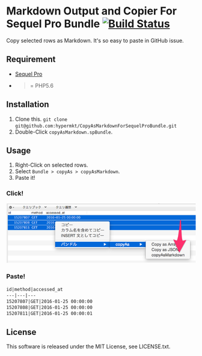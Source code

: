 # Markdown Output and Copier For Sequel Pro Bundle [![Build Status](https://travis-ci.org/hypermkt/CopyAsMarkdownForSequelProBundle.svg?branch=master)](https://travis-ci.org/hypermkt/CopyAsMarkdownForSequelProBundle)

Copy selected rows as Markdown. It's so easy to paste in GitHub issue.

## Requirement
* [Sequel Pro](http://www.sequelpro.com/)
* >= PHP5.6

## Installation
1. Clone this. `git clone git@github.com:hypermkt/CopyAsMarkdownForSequelProBundle.git`
1. Double-Click `copyAsMarkdown.spBundle`.

## Usage
1. Right-Click on selected rows.
1. Select `Bundle > copyAs > copyAsMarkdown`.
1. Paste it!

### Click!
![](./img/copy_as_markdown.png)

### Paste!
```
id|method|accessed_at
---|---|---
15207807|GET|2016-01-25 00:00:00
15207808|GET|2016-01-25 00:00:00
15207811|GET|2016-01-25 00:00:01
```

## License

This software is released under the MIT License, see LICENSE.txt.
